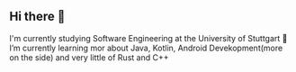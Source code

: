 ## Hi there 👋
I'm currently studying Software Engineering at the University of Stuttgart
🌱 I’m currently learning mor about Java, Kotlin, Android Devekopment(more on the side) and very little of Rust and C++
<!--
**acceushd/acceushd** is a ✨ _special_ ✨ repository because its `README.md` (this file) appears on your GitHub profile.

Here are some ideas to get you started:

- 🔭 I’m currently working on ...
- 🌱 I’m currently learning ...
- 👯 I’m looking to collaborate on ...
- 🤔 I’m looking for help with ...
- 💬 Ask me about ...
- 📫 How to reach me: ...
- 😄 Pronouns: ...
- ⚡ Fun fact: ...
-->
